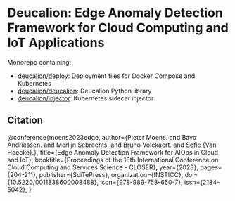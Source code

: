 # Deucalion: Edge Anomaly Detection Framework for Cloud Computing and IoT Applications

Monorepo containing:
- [deucalion/deploy](deploy): Deployment files for Docker Compose and Kubernetes
- [deucalion/deucalion](deucalion): Deucalion Python library
- [deucalion/injector](injector): Kubernetes sidecar injector


## Citation

@conference{moens2023edge,
  author={Pieter Moens. and Bavo Andriessen. and Merlijn Sebrechts. and Bruno Volckaert. and Sofie {Van Hoecke}.},
  title={Edge Anomaly Detection Framework for AIOps in Cloud and IoT},
  booktitle={Proceedings of the 13th International Conference on Cloud Computing and Services Science - CLOSER},
  year={2023},
  pages={204-211},
  publisher={SciTePress},
  organization={INSTICC},
  doi={10.5220/0011838600003488},
  isbn={978-989-758-650-7},
  issn={2184-5042},
}
